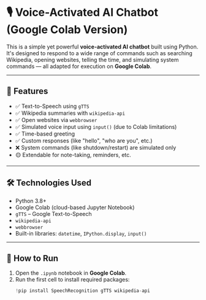 # 🎙️ Voice-Activated AI Chatbot (Google Colab Version)

This is a simple yet powerful **voice-activated AI chatbot** built using Python. It's designed to respond to a wide range of commands such as searching Wikipedia, opening websites, telling the time, and simulating system commands — all adapted for execution on **Google Colab**.

---

## 🚀 Features

- ✅ Text-to-Speech using `gTTS`
- ✅ Wikipedia summaries with `wikipedia-api`
- ✅ Open websites via `webbrowser`
- ✅ Simulated voice input using `input()` (due to Colab limitations)
- ✅ Time-based greeting
- ✅ Custom responses (like "hello", "who are you", etc.)
- ❌ System commands (like shutdown/restart) are simulated only
- 🟡 Extendable for note-taking, reminders, etc.

---

## 🛠️ Technologies Used

- Python 3.8+
- Google Colab (cloud-based Jupyter Notebook)
- `gTTS` – Google Text-to-Speech
- `wikipedia-api`
- `webbrowser`
- Built-in libraries: `datetime`, `IPython.display`, `input()`

---

## 📌 How to Run

1. Open the `.ipynb` notebook in **Google Colab**.
2. Run the first cell to install required packages:
   ```python
   !pip install SpeechRecognition gTTS wikipedia-api
